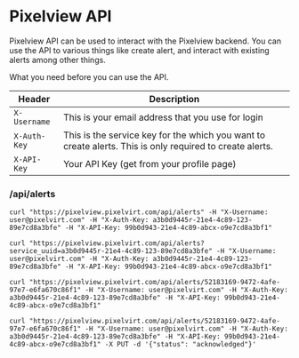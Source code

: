 # Pixelview API

Pixelview API can be used to interact with the Pixelview backend. You can use the API to various
things like create alert, and interact with existing alerts among other things.

What you need before you can use the API.

| Header       | Description                          |
| -------------| ------------------------------------ |
| `X-Username` | This is your email address that you use for login  |
| `X-Auth-Key` | This is the service key for the which you want to create alerts. This is only required to create alerts. |
| `X-API-Key`  | Your API Key (get from your profile page) |


### /api/alerts

``` shell title="Get all open alerts"
curl "https://pixelview.pixelvirt.com/api/alerts" -H "X-Username: user@pixelvirt.com" -H "X-Auth-Key: a3b0d9445r-21e4-4c89-123-89e7cd8a3bfe" -H "X-API-Key: 99b0d943-21e4-4c89-abcx-o9e7cd8a3bf1"
```

``` shell title="Get all open alerts for a given service"
curl "https://pixelview.pixelvirt.com/api/alerts?service_uuid=a3b0d9445r-21e4-4c89-123-89e7cd8a3bfe" -H "X-Username: user@pixelvirt.com" -H "X-Auth-Key: a3b0d9445r-21e4-4c89-123-89e7cd8a3bfe" -H "X-API-Key: 99b0d943-21e4-4c89-abcx-o9e7cd8a3bf1"
```

``` shell title="Get details of a given alert with incident_key"
curl "https://pixelview.pixelvirt.com/api/alerts/52183169-9472-4afe-97e7-e6fa670c86f1" -H "X-Username: user@pixelvirt.com" -H "X-Auth-Key: a3b0d9445r-21e4-4c89-123-89e7cd8a3bfe" -H "X-API-Key: 99b0d943-21e4-4c89-abcx-o9e7cd8a3bf1"
```

``` shell title="Update the status of an alert"
curl "https://pixelview.pixelvirt.com/api/alerts/52183169-9472-4afe-97e7-e6fa670c86f1" -H "X-Username: user@pixelvirt.com" -H "X-Auth-Key: a3b0d9445r-21e4-4c89-123-89e7cd8a3bfe" -H "X-API-Key: 99b0d943-21e4-4c89-abcx-o9e7cd8a3bf1" -X PUT -d '{"status": "acknowledged"}'
```
